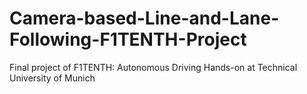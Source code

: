 # Camera-based-Line-and-Lane-Following-F1TENTH-Project
Final project of F1TENTH: Autonomous Driving Hands-on at Technical University of Munich
